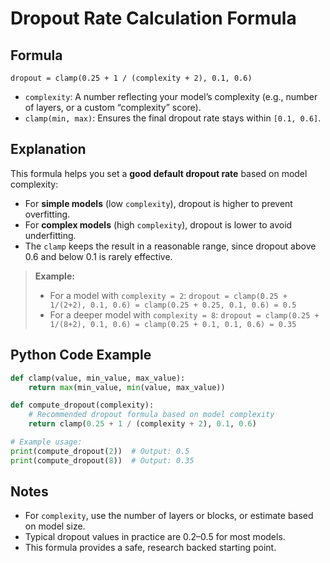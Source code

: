 # Dropout Rate Calculation Formula

## Formula

```
dropout = clamp(0.25 + 1 / (complexity + 2), 0.1, 0.6)
```

- `complexity`: A number reflecting your model’s complexity (e.g., number of layers, or a custom “complexity” score).
- `clamp(min, max)`: Ensures the final dropout rate stays within `[0.1, 0.6]`.

## Explanation

This formula helps you set a **good default dropout rate** based on model complexity:

- For **simple models** (low `complexity`), dropout is higher to prevent overfitting.
- For **complex models** (high `complexity`), dropout is lower to avoid underfitting.
- The `clamp` keeps the result in a reasonable range, since dropout above 0.6 and below 0.1 is rarely effective.

> **Example:**
> - For a model with `complexity = 2`:
>   `dropout = clamp(0.25 + 1/(2+2), 0.1, 0.6) = clamp(0.25 + 0.25, 0.1, 0.6) = 0.5`
> - For a deeper model with `complexity = 8`:
>   `dropout = clamp(0.25 + 1/(8+2), 0.1, 0.6) = clamp(0.25 + 0.1, 0.1, 0.6) = 0.35`

## Python Code Example

```python
def clamp(value, min_value, max_value):
    return max(min_value, min(value, max_value))

def compute_dropout(complexity):
    # Recommended dropout formula based on model complexity
    return clamp(0.25 + 1 / (complexity + 2), 0.1, 0.6)

# Example usage:
print(compute_dropout(2))  # Output: 0.5
print(compute_dropout(8))  # Output: 0.35
```

## Notes
- For `complexity`, use the number of layers or blocks, or estimate based on model size.
- Typical dropout values in practice are 0.2–0.5 for most models.
- This formula provides a safe, research backed starting point.